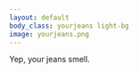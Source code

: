 ```yaml
---
layout: default
body_class: yourjeans light-bg
image: yourjeans.png
---
```


<p class="sage-advice">Yep, your jeans smell.</p>